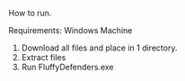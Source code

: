 How to run.

Requirements:
Windows Machine


1. Download all files and place in 1 directory.
2. Extract files
3. Run FluffyDefenders.exe
